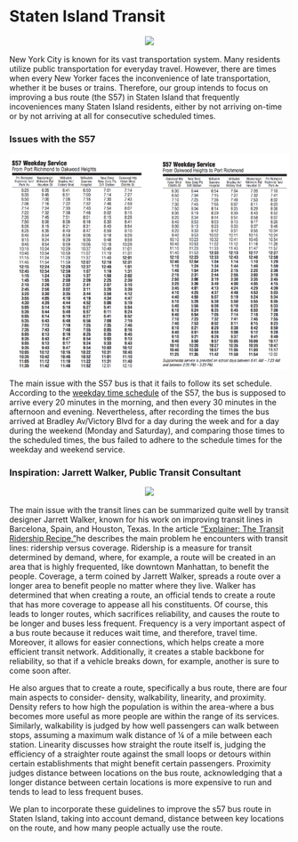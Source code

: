 # Staten Island Transit
<div style="text-align:center"><img src ="https://github.com/pmendoza41/Staten-Island-Transit/blob/master/S57.jpg?raw=true" /></div>

New York City is known for its vast transportation system. Many residents utilize public transportation for everyday travel. However, there are times when every New Yorker faces the inconvenience of late transportation, whether it be buses or trains. Therefore, our group intends to focus on improving a bus route (the S57) in Staten Island that frequently incoveniences many Staten Island residents, either by not arriving on-time or by not arriving at all for consecutive scheduled times. 

### Issues with the S57
<div style="text-align:center"><img src ="https://github.com/pmendoza41/Staten-Island-Transit/blob/master/S57%20weekday%20service.png?raw=true" /></div>

The main issue with the S57 bus is that it fails to follow its set schedule. According to the [weekday time schedule](http://web.mta.info/nyct/bus/schedule/staten/s057cur.pdf) of the S57, the bus is supposed to arrive every 20 minutes in the morning, and then every 30 minutes in the afternoon and evening. Nevertheless, after recording the times the bus arrived at Bradley Av/Victory Blvd for a day during the week and for a day during the weekend (Monday and Saturday), and comparing those times to the scheduled times, the bus failed to adhere to the schedule times for the weekday and weekend service. 

### Inspiration: Jarrett Walker, Public Transit Consultant 
<div style="text-align:center"><img src ="https://github.com/pmendoza41/Staten-Island-Transit/blob/master/jarrett%20walker%20pic.jpg?raw=true" /></div>

The main issue with the transit lines can be summarized quite well by transit designer Jarrett Walker, known for his work on improving transit lines in Barcelona, Spain, and Houston, Texas. In the article [“Explainer: The Transit Ridership Recipe,”](http://humantransit.org/2015/07/mega-explainer-the-ridership-recipe.html)he describes the main problem he encounters with transit lines: ridership versus coverage. Ridership is a measure for transit determined by demand, where, for example, a route will be created in an area that is highly frequented, like downtown Manhattan, to benefit the people. Coverage, a term coined by Jarrett Walker, spreads a route over a longer area to benefit people no matter where they live.  Walker has determined that when creating a route, an official tends to create a route that has more coverage to appease all his constituents. Of course, this leads to longer routes, which sacrifices reliability, and causes the route to be longer and buses less frequent. Frequency is a very important aspect of a bus route because it reduces wait time, and therefore, travel time. Moreover, it allows for easier connections, which helps create a more efficient transit network. Additionally, it creates a stable backbone for reliability, so that if a vehicle breaks down, for example, another is sure to come soon after.

He also argues that to create a route, specifically a bus route, there are four main aspects to consider- density, walkability, linearity, and proximity. Density refers to how high the population is within the area-where a bus becomes more useful as more people are within the range of its services. Similarly, walkability is judged by how well passengers can walk between stops, assuming a maximum walk distance of ¼ of a mile between each station. Linearity discusses how straight the route itself is, judging the efficiency of a straighter route against the small loops or detours within certain establishments that might benefit certain passengers. Proximity judges distance between locations on the bus route, acknowledging that a longer distance between certain locations is more expensive to run and tends to lead to less frequent buses.

We plan to incorporate these guidelines to improve the s57 bus route in Staten Island, taking into account demand, distance between key locations on the route, and how many people actually use the route.
